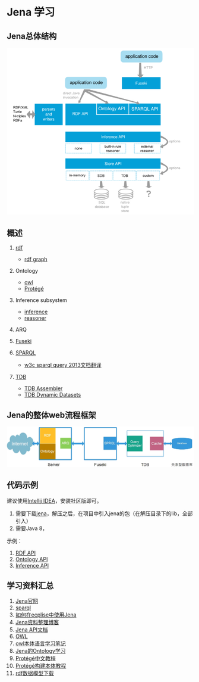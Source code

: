 # Jena 学习

## Jena总体结构

![jena](./images/jena.png)

## 概述

1. [rdf](./notes/rdf.md)

    * [rdf graph](./notes/rdf-graph.md)

2. Ontology

    * [owl](./notes/owl.md)
    * [Protégé](./notes/protege.md)
    
3. Inference subsystem

    * [inference](./notes/inference.md)
    * [reasoner](./notes/reasoner.md)

4. ARQ
5. [Fuseki](./notes/fuseki.md)
6. [SPARQL](./notes/sparql.md)

    * [w3c sparql query 2013文档翻译](./notes/sparql/)

7. [TDB](./notes/tdb.md)

    * [TDB Assembler](./notes/tdb-assember.md)
    * [TDB Dynamic Datasets](./notes/tdb-dynamic-dataset.md)

## Jena的整体web流程框架

![jena-complete](./images/jena-webflow.jpg)


## 代码示例

建议使用[Intellij IDEA](http://www.jetbrains.com/idea/#chooseYourEdition)，安装社区版即可。

1. 需要下载[jena](http://jena.apache.org/download/index.cgi)，解压之后，在项目中引入jena的包（在解压目录下的lib，全部引入）
2. 需要Java 8，

示例：

1. [RDF API](./rdf)
2. [Ontology API](./ontology)
3. [Inference API](./inference)

## 学习资料汇总

1. [Jena官网](http://jena.apache.org/index.html)
2. [sparql](https://www.w3.org/TR/sparql11-query/)
3. [如何在ecplise中使用Jena](http://www.iandickinson.me.uk/articles/jena-eclipse-helloworld/)
4. [Jena资料整理博客](http://www.itdadao.com/tags/jena-0.html)
5. [Jena API文档](http://jena.apache.org/documentation/javadoc/jena/)
6. [OWL](https://www.w3.org/TR/2004/REC-owl-features-20040210/)
7. [owl本体语言学习笔记](http://blog.sina.com.cn/s/blog_6a7447840100utms.html)
8. [Jena的Ontology学习](http://blog.csdn.net/zhang6560329/article/details/27095197)
9. [Protégé中文教程](http://wenku.baidu.com/link?url=5Wb66TcG8jSBImBTIxriCUp6KaYd6sLZ20SS4emUgjyVs14GegIVKmGVlM7CSs56p0eQ6vpHnlph3eGgUsKHmsma8GREPc-iPR9cRDwHmLW)
10. [Protégé构建本体教程](http://wenku.baidu.com/link?url=TcDAyKe0DzP38i6sGG70s8P4lCvaQ5RptO1iuX1n1ljPtIluBloeu4NfJVi1sFQVBeJ0O1d2I4U9_9RDa3n5jtlcB5eSVuFMioQvnEgConG)
11. [rdf数据模型下载](http://semanticweb.org/wiki/Main_Page.html)